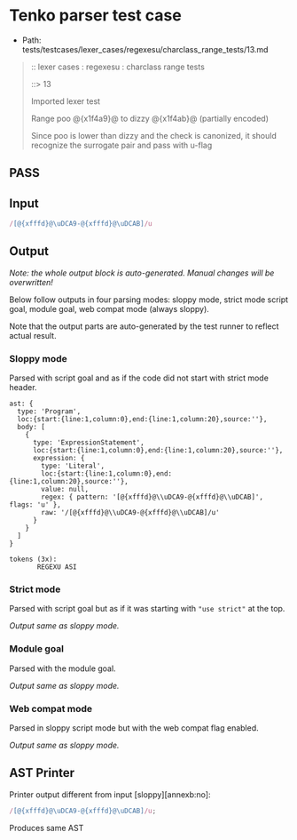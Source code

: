 # Tenko parser test case

- Path: tests/testcases/lexer_cases/regexesu/charclass_range_tests/13.md

> :: lexer cases : regexesu : charclass range tests
>
> ::> 13
>
> Imported lexer test
>
> Range poo @{x1f4a9}@ to dizzy @{x1f4ab}@ (partially encoded)
>
> Since poo is lower than dizzy and the check is canonized, it should recognize the surrogate pair and pass with u-flag

## PASS

## Input

`````js
/[@{xfffd}@\uDCA9-@{xfffd}@\uDCAB]/u
`````

## Output

_Note: the whole output block is auto-generated. Manual changes will be overwritten!_

Below follow outputs in four parsing modes: sloppy mode, strict mode script goal, module goal, web compat mode (always sloppy).

Note that the output parts are auto-generated by the test runner to reflect actual result.

### Sloppy mode

Parsed with script goal and as if the code did not start with strict mode header.

`````
ast: {
  type: 'Program',
  loc:{start:{line:1,column:0},end:{line:1,column:20},source:''},
  body: [
    {
      type: 'ExpressionStatement',
      loc:{start:{line:1,column:0},end:{line:1,column:20},source:''},
      expression: {
        type: 'Literal',
        loc:{start:{line:1,column:0},end:{line:1,column:20},source:''},
        value: null,
        regex: { pattern: '[@{xfffd}@\\uDCA9-@{xfffd}@\\uDCAB]', flags: 'u' },
        raw: '/[@{xfffd}@\\uDCA9-@{xfffd}@\\uDCAB]/u'
      }
    }
  ]
}

tokens (3x):
       REGEXU ASI
`````

### Strict mode

Parsed with script goal but as if it was starting with `"use strict"` at the top.

_Output same as sloppy mode._

### Module goal

Parsed with the module goal.

_Output same as sloppy mode._

### Web compat mode

Parsed in sloppy script mode but with the web compat flag enabled.

_Output same as sloppy mode._

## AST Printer

Printer output different from input [sloppy][annexb:no]:

````js
/[@{xfffd}@\uDCA9-@{xfffd}@\uDCAB]/u;
````

Produces same AST
